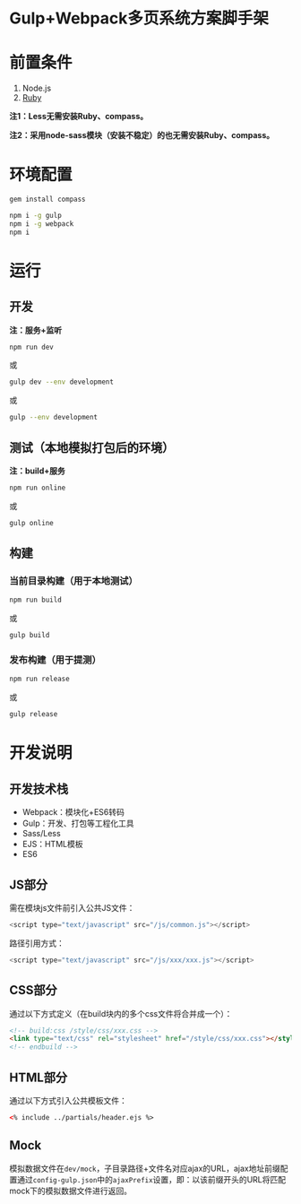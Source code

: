 Gulp+Webpack多页系统方案脚手架
===

# 前置条件
1. Node.js
2. [Ruby](http://www.ruby-lang.org/en/downloads/)

**注1：Less无需安装Ruby、compass。**

**注2：采用node-sass模块（安装不稳定）的也无需安装Ruby、compass。**

# 环境配置
```bash
gem install compass
```

```bash
npm i -g gulp
npm i -g webpack
npm i
```

# 运行
## 开发
**注：服务+监听**

```bash
npm run dev
```
或

```bash
gulp dev --env development
```
或

```bash
gulp --env development
```

## 测试（本地模拟打包后的环境）
**注：build+服务**

```bash
npm run online
```
或

```bash
gulp online
```

## 构建
### 当前目录构建（用于本地测试）
```bash
npm run build
```
或

```bash
gulp build
```

### 发布构建（用于提测）
```bash
npm run release
```
或

```bash
gulp release
```

# 开发说明
## 开发技术栈

* Webpack：模块化+ES6转码
* Gulp：开发、打包等工程化工具
* Sass/Less
* EJS：HTML模板
* ES6

## JS部分
需在模块js文件前引入公共JS文件：

```js
<script type="text/javascript" src="/js/common.js"></script>
```
路径引用方式：

```js
<script type="text/javascript" src="/js/xxx/xxx.js"></script>
```
## CSS部分
通过以下方式定义（在build块内的多个css文件将合并成一个）：

```html
<!-- build:css /style/css/xxx.css -->
<link type="text/css" rel="stylesheet" href="/style/css/xxx.css"></style>
<!-- endbuild -->
```
## HTML部分
通过以下方式引入公共模板文件：

```html
<% include ../partials/header.ejs %>
```

## Mock
模拟数据文件在```dev/mock```，子目录路径+文件名对应ajax的URL，ajax地址前缀配置通过```config-gulp.json```中的```ajaxPrefix```设置，即：以该前缀开头的URL将匹配mock下的模拟数据文件进行返回。